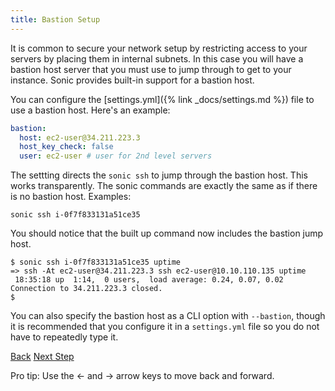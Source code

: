 ```yaml
---
title: Bastion Setup
---
```


It is common to secure your network setup by restricting access to your servers by placing them in internal subnets.  In this case you will have a bastion host server that you must use to jump through to get to your instance. Sonic provides built-in support for a bastion host.

You can configure the [settings.yml]({% link _docs/settings.md %}) file to use a bastion host. Here's an example:

```yaml
bastion:
  host: ec2-user@34.211.223.3
  host_key_check: false
  user: ec2-user # user for 2nd level servers
```

The settting directs the `sonic ssh` to jump through the bastion host. This works transparently. The sonic commands are exactly the same as if there is no bastion host. Examples:

```
sonic ssh i-0f7f833131a51ce35
```

You should notice that the built up command now includes the bastion jump host.

```
$ sonic ssh i-0f7f833131a51ce35 uptime
=> ssh -At ec2-user@34.211.223.3 ssh ec2-user@10.10.110.135 uptime
 18:35:18 up  1:14,  0 users,  load average: 0.24, 0.07, 0.02
Connection to 34.211.223.3 closed.
$
```

You can also specify the bastion host as a CLI option with `--bastion`, though it is recommended that you configure it in a `settings.yml` file so you do not have to repeatedly type it.

<a id="prev" class="btn btn-basic" href="{% link _docs/install.md %}">Back</a>
<a id="next" class="btn btn-primary" href="{% link _docs/tutorial.md %}">Next Step</a>
<p class="keyboard-tip">Pro tip: Use the <- and -> arrow keys to move back and forward.</p>
